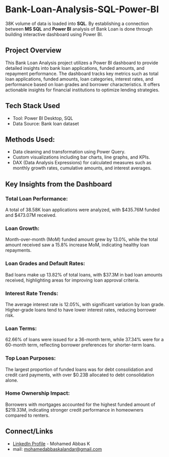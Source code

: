 # Bank-Loan-Analysis-SQL-Power-BI
38K volume of data is loaded into **SQL**. By establishing a connection between **MS SQL** and **Power BI** analysis of Bank Loan is done through building interactive dashboard using Power BI.

## Project Overview
This Bank Loan Analysis project utilizes a Power BI dashboard to provide detailed insights into bank loan applications, funded amounts, and repayment performance. The dashboard tracks key metrics such as total loan applications, funded amounts, loan categories, interest rates, and performance based on loan grades and borrower characteristics. It offers actionable insights for financial institutions to optimize lending strategies.

## Tech Stack Used
* Tool: Power BI Desktop, SQL
* Data Source: Bank loan dataset
  
## Methods Used:
* Data cleaning and transformation using Power Query.
* Custom visualizations including bar charts, line graphs, and KPIs.
* DAX (Data Analysis Expressions) for calculated measures such as monthly growth rates, cumulative amounts, and interest averages.

## Key Insights from the Dashboard
### Total Loan Performance:
A total of 38.58K loan applications were analyzed, with $435.76M funded and $473.07M received.

### Loan Growth:
Month-over-month (MoM) funded amount grew by 13.0%, while the total amount received saw a 15.8% increase MoM, indicating healthy loan repayments.

### Loan Grades and Default Rates:
Bad loans make up 13.82% of total loans, with $37.3M in bad loan amounts received, highlighting areas for improving loan approval criteria.

### Interest Rate Trends:
The average interest rate is 12.05%, with significant variation by loan grade. Higher-grade loans tend to have lower interest rates, reducing borrower risk.

### Loan Terms:
62.66% of loans were issued for a 36-month term, while 37.34% were for a 60-month term, reflecting borrower preferences for shorter-term loans.

### Top Loan Purposes:
The largest proportion of funded loans was for debt consolidation and credit card payments, with over $0.23B allocated to debt consolidation alone.

### Home Ownership Impact:
Borrowers with mortgages accounted for the highest funded amount of $219.33M, indicating stronger credit performance in homeowners compared to renters.

## Connect/Links

- [LinkedIn Profile](https://www.linkedin.com/in/mohamed-abbas-k/) - Mohamed Abbas K
- mail: mohamedabbaskalandar@gmail.com
